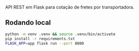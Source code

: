API REST em Flask para cotação de fretes por transportadora.

## Rodando local
```bash
python -m venv .venv && source .venv/bin/activate
pip install -r requirements.txt
FLASK_APP=app flask run --port 8000